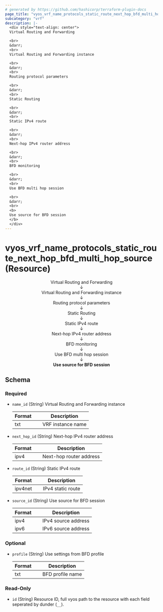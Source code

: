 ```yaml
---
# generated by https://github.com/hashicorp/terraform-plugin-docs
page_title: "vyos_vrf_name_protocols_static_route_next_hop_bfd_multi_hop_source Resource - vyos"
subcategory: "vrf"
description: |-
  <div style="text-align: center">
  Virtual Routing and Forwarding

  <br>
  &darr;
  <br>
  Virtual Routing and Forwarding instance

  <br>
  &darr;
  <br>
  Routing protocol parameters

  <br>
  &darr;
  <br>
  Static Routing

  <br>
  &darr;
  <br>
  Static IPv4 route

  <br>
  &darr;
  <br>
  Next-hop IPv4 router address

  <br>
  &darr;
  <br>
  BFD monitoring

  <br>
  &darr;
  <br>
  Use BFD multi hop session

  <br>
  &darr;
  <br>
  <b>
  Use source for BFD session
  </b>
  </div>
---
```


# vyos_vrf_name_protocols_static_route_next_hop_bfd_multi_hop_source (Resource)

<div style="text-align: center">
Virtual Routing and Forwarding

<br>
&darr;
<br>
Virtual Routing and Forwarding instance

<br>
&darr;
<br>
Routing protocol parameters

<br>
&darr;
<br>
Static Routing

<br>
&darr;
<br>
Static IPv4 route

<br>
&darr;
<br>
Next-hop IPv4 router address

<br>
&darr;
<br>
BFD monitoring

<br>
&darr;
<br>
Use BFD multi hop session

<br>
&darr;
<br>
<b>
Use source for BFD session
</b>
</div>



<!-- schema generated by tfplugindocs -->
## Schema

### Required

- `name_id` (String) Virtual Routing and Forwarding instance

    |  Format &emsp; | Description  |
    |----------|---------------|
    |  txt  &emsp; |  VRF instance name  |
- `next_hop_id` (String) Next-hop IPv4 router address

    |  Format &emsp; | Description  |
    |----------|---------------|
    |  ipv4  &emsp; |  Next-hop router address  |
- `route_id` (String) Static IPv4 route

    |  Format &emsp; | Description  |
    |----------|---------------|
    |  ipv4net  &emsp; |  IPv4 static route  |
- `source_id` (String) Use source for BFD session

    |  Format &emsp; | Description  |
    |----------|---------------|
    |  ipv4  &emsp; |  IPv4 source address  |
    |  ipv6  &emsp; |  IPv6 source address  |

### Optional

- `profile` (String) Use settings from BFD profile

    |  Format &emsp; | Description  |
    |----------|---------------|
    |  txt  &emsp; |  BFD profile name  |

### Read-Only

- `id` (String) Resource ID, full vyos path to the resource with each field seperated by dunder (`__`).
